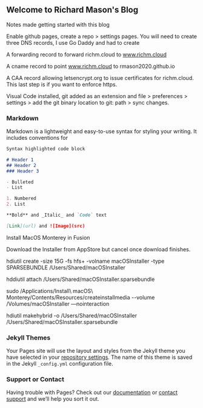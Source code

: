 ## Welcome to Richard Mason's Blog

Notes made getting started with this blog

Enable github pages, create a repo > settings pages.  You will need to create three DNS records, I use Go Daddy and had to create

A forwarding record to forward richm.cloud to www.richm.cloud

A cname record to point www.richm.cloud to rmason2020.github.io

A CAA record allowing letsencrypt.org to issue certificates for richm.cloud.  This last step is if you want to enforce https.

Visual Code installed, git added as an extension and file > preferences > settings > add the git binary location to git: path > sync changes.



### Markdown

Markdown is a lightweight and easy-to-use syntax for styling your writing. It includes conventions for

```markdown
Syntax highlighted code block

# Header 1
## Header 2
### Header 3

- Bulleted
- List

1. Numbered
2. List

**Bold** and _Italic_ and `Code` text

[Link](url) and ![Image](src)
```

Install MacOS Monterey in Fusion

Download the Installer from AppStore but cancel once download finishes.

hdiutil create -size 15G -fs hfs+ -volname macOSInstaller -type SPARSEBUNDLE /Users/Shared/macOSInstaller

hddiutil attach /Users/Shared/macOSInstaller.sparsebundle


sudo /Applications/Install\ macOS\ Monterey/Contents/Resources/createinstallmedia --volume /Volumes/macOSInstaller —nointeraction

hdiutil makehybrid -o /Users/Shared/macOSInstaller /Users/Shared/macOSInstaller.sparsebundle


### Jekyll Themes

Your Pages site will use the layout and styles from the Jekyll theme you have selected in your [repository settings](https://github.com/rmason2020/blog/settings/pages). The name of this theme is saved in the Jekyll `_config.yml` configuration file.

### Support or Contact

Having trouble with Pages? Check out our [documentation](https://docs.github.com/categories/github-pages-basics/) or [contact support](https://support.github.com/contact) and we’ll help you sort it out.
